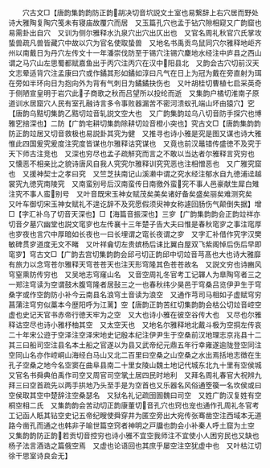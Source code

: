 <!-- { "loadSidebar": true } -->
　　穴古文□【唐韵集韵韵防正韵胡决切音坹説文土室也易繋辞上右穴居而野处诗大雅陶复陶穴笺未有寝庙故覆穴而居　又玉篇孔穴也孟于钻穴隙相窥又广韵窟也易需卦出自穴　又训为侧尔雅释水氿泉穴出穴出仄出也　又官名周礼秋官穴氏掌攻蛰兽疏凡兽皆藏穴中故以穴为官名使取蛰兽　又地名书禹贡鸟鼠同穴尔雅释地岠齐州以南戴日为丹穴左传文十一年潘崇伐防至于锡穴注锡穴麇地水经注中庐县之西山谓之马穴山左思蜀都赋嘉鱼出于丙穴注丙穴在汉中阳县北　又韵会古穴切前汉天文志晕适背穴注孟康曰穴或作鐍其形如鐍如淳曰凡气在日上为冠为戴在旁直射为珥在旁如半环向日为抱向外为背有气刺日为鐍鐍抉伤也　又叶胡桂切曹植七启采英奇于侧陋宣皇明于岩穴此子商歌之秋而吕望所以投纶而逝　又集韵户橘切淮南子原道训水居窟穴人民有室孔融诗言多令事败器漏苦不密河溃蚁孔端山坏由猿穴】穵【唐韵乌黠切集韵乙黠切竝音轧説文空大也　又广韵集韵竝乌八切音防手探穴也博雅穵掊深也】二防【广韵宅耕切集韵除耕切竝音橙小突也】究古文□【唐韵集韵韵防正韵竝居又切音救极也易説卦其究为健　又推寻也诗小雅是究是图又谋也诗大雅惟此四国爰究爰度注究度皆谋也尔雅释诂究谋也　又竟也前汉鼂错传盛徳不及究于天下师古注竞也　又深也穷尽也孟子疏觧究而言之不敢以当达者尔雅释言究穷也　又懐恶不相亲比之貌诗唐风自我人究究尔雅释训究究恶也注相憎恶也　又广雅究窟也　又援神契士之孝曰究　又竺芝扶南记山溪濑中谓之究水经注郁水自九徳浦迳越裳究九徳究南陵究　又南蛮别号后汉南蛮传日南徼外蛮究不事人邑豪献生犀白雉注究不事人蛮别号　又叶音既宋玉神女赋茂矣美矣诸好备矣盛矣丽矣难测究矣　又叶车御切宋玉神女赋礼不遑讫辞不及究愿假须臾神女称遽回肠伤气颠倒失据】增□【字汇补乌了切音天深也】□【海篇音振深也】三穸【广韵集韵韵会正韵竝祥亦切音夕墓穴幽堂也説文窀穸也左传襄十三年楚子告大夫曰惟是春秋窀穸之事注窀厚也穸夜也言穴中厚暗如长夜也一曰长埋谓之窀长夜谓之穸　又字汇补借作究字汉樊敏碑贯穸道度无文不睹　又叶祥龠切左贵嫔杨后诔比翼白屋双飞紫阁悼后伤后早即窀穸】穹古文□【广韵去宫切集韵韵会邱弓切正韵邱中切竝音芎髙也大也诗大雅靡有旅力以念穹苍尔雅释天穹苍苍天也注天形穹隆其色苍苍故名　又説文穷也诗豳风穹窒熏防传穷也　又吴地志穹窿山名　又音空周礼冬官考工记韗人为臯陶穹者三之一郑注穹读为空谓鼓木腹穹隆者居鼔三之一也春秋纬少昊邑于穹桑吕览伊尹生于穹桑字或作空韵防小补今云南县名浪穹土音读为浪空　又通作芎司马相如子虚赋穹穷菖蒲注穹穷似藁本今歴阳呼为江蓠】空【唐韵正韵苦红切集韵韵会枯公切竝音崆空虚也史记天官书赤帝行徳天牢为之空　又大也诗小雅在彼空谷传大也　又尽也尔雅释诂空尽也诗小雅杼柚其空　又太空天也　又地名尔雅释地北戴斗极为空挏左传哀二十年宋公逰于空泽注空泽宋地史记殷本纪注伊尹生于空桑前汉地理志京兆县十二其三曰船司空注县名本土船之官遂以为县又武帝纪元鼎五年行幸雍遂逾陇登空同注空同山名亦作崆峒山海经白马山又北二百里曰空桑之山空桑之水出焉括地志徴在生孔子空桑之地今名空窦在曲阜县南二十里女陵山魏土地记代城东北九十里有空侯城　又官名书舜典伯禹作司空又周官司空掌土居四民时地利　又拜名周礼春官大祝辨九拜三曰空首疏先以两手拱地乃头至手是为空首也又乐器名风俗通箜篌一名坎侯或曰空侯取其空中楚辞注空桑瑟名　又狱名礼记疏囹圄魏曰司空　又姓广韵汉复姓有空桐空相二氏　又集韵韵会苦动切正韵康董切音孔穴也窍也宠也通作孔周礼冬官考工记函人眂其钻空史记五帝纪瞍使舜穿井为匿空旁出大宛传张骞凿空注西域本无道路今凿孔而通之也韩非子喻世篇空窍者神明之戸牖也韵会小补秦人呼土窟为土空　又集韵韵防正韵若贡切音控穷也诗小雅不宜空我师注不宜使小人困穷民也又缺也杨子法言酒诰之篇俄空焉　又虚也论语回也其庶乎屡空注空犹虚中也　又叶枯江切徐干思室诗良会无】
